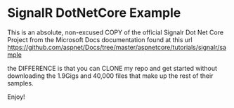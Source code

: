 # SignalR DotNetCore Example

This is an absolute, non-excused COPY of the official Signalr Dot Net Core Project from the Microsoft Docs documentation found at this url
https://github.com/aspnet/Docs/tree/master/aspnetcore/tutorials/signalr/sample

the DIFFERENCE is that you can CLONE my repo and get started without downloading the 1.9Gigs and 40,000 files that make up the rest of their samples.

Enjoy!
